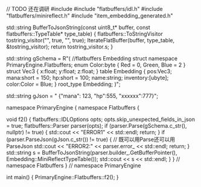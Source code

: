 // TODO 还在调研
#include <iostream>
#include "flatbuffers/idl.h"
#include "flatbuffers/minireflect.h"
#include "item_embedding_generated.h"

std::string BufferToJsonString(const uint8_t* buffer, const flatbuffers::TypeTable* type_table) {
  flatbuffers::ToStringVisitor tostring_visitor("", true, "", true);
  IterateFlatBuffer(buffer, type_table, &tostring_visitor);
  return tostring_visitor.s;
}

std::string gSchema = R"(
//flatbuffers Embedding struct
namespace PrimaryEngine.Flatbuffers;
enum Color:byte { Red = 0, Green, Blue = 2 }
struct Vec3  {
    x:float;
    y:float;
    z:float;
}
table Embedding {
    pos:Vec3;
    mana:short = 150;
    hp:short = 100;
    name:string;
    inventory:[ubyte];
    color:Color = Blue;
}
root_type Embedding;
)";

std::string gJson = " {\"mana\": 123, \"hp\":555, \"xxxxxx\":777}";

namespace PrimaryEngine {
namespace Flatbuffers {

void f2() {
  flatbuffers::IDLOptions opts;
  opts.skip_unexpected_fields_in_json = true;
  flatbuffers::Parser parser(opts);
  if (parser.Parse(gSchema.c_str(), nullptr) != true) {
    std::cout << "ERROR1" << std::endl;
    return;
  }
  if (parser.ParseJson(gJson.c_str()) != true) {  // 既可以用Parse还可以用ParseJson
    std::cout << "ERROR2:" << parser.error_ << std::endl;
    return;
  }
  std::string s =
      BufferToJsonString(parser.builder_.GetBufferPointer(), Embedding::MiniReflectTypeTable());
  std::cout << s << std::endl;
}
}  // namespace Flatbuffers
}  // namespace PrimaryEngine

int main() { PrimaryEngine::Flatbuffers::f2(); }
